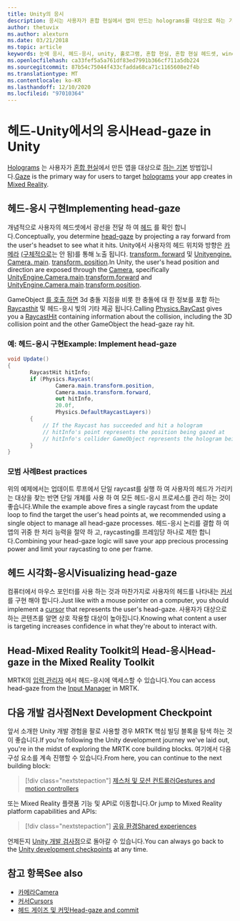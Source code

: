 ```yaml
---
title: Unity의 응시
description: 응시는 사용자가 혼합 현실에서 앱이 만드는 holograms를 대상으로 하는 기본 방법입니다.
author: thetuvix
ms.author: alexturn
ms.date: 03/21/2018
ms.topic: article
keywords: 눈에 응시, 헤드-응시, unity, 홀로그램, 혼합 현실, 혼합 현실 헤드셋, windows mixed reality 헤드셋, 가상 현실 헤드셋, MRTK, Mixed Reality Toolkit
ms.openlocfilehash: ca33fef5a5a761df83ed7991b366cf711a5db224
ms.sourcegitcommit: 87b54c75044f433cfadda68ca71c1165608e2f4b
ms.translationtype: MT
ms.contentlocale: ko-KR
ms.lasthandoff: 12/10/2020
ms.locfileid: "97010364"
---
```

# <a name="head-gaze-in-unity"></a><span data-ttu-id="826ba-104">헤드-Unity에서의 응시</span><span class="sxs-lookup"><span data-stu-id="826ba-104">Head-gaze in Unity</span></span>

<span data-ttu-id="826ba-105">[Holograms](../../discover/hologram.md) 는 사용자가 [혼합 현실](../../discover/mixed-reality.md)에서 만든 앱을 대상으로 [하는 기본](../../design/gaze-and-commit.md) 방법입니다.</span><span class="sxs-lookup"><span data-stu-id="826ba-105">[Gaze](../../design/gaze-and-commit.md) is the primary way for users to target [holograms](../../discover/hologram.md) your app creates in [Mixed Reality](../../discover/mixed-reality.md).</span></span>

## <a name="implementing-head-gaze"></a><span data-ttu-id="826ba-106">헤드-응시 구현</span><span class="sxs-lookup"><span data-stu-id="826ba-106">Implementing head-gaze</span></span>

<span data-ttu-id="826ba-107">개념적으로 사용자의 헤드셋에서 광선을 전달 하 여 [헤드](../../design/gaze-and-commit.md) 를 확인 합니다.</span><span class="sxs-lookup"><span data-stu-id="826ba-107">Conceptually, you determine [head-gaze](../../design/gaze-and-commit.md) by projecting a ray forward from the user's headset to see what it hits.</span></span> <span data-ttu-id="826ba-108">Unity에서 사용자의 헤드 위치와 방향은 [카메라](camera-in-unity.md) [(구체적으로](https://docs.unity3d.com/ScriptReference/Camera-main.html)는 안 됨)를 통해 노출 됩니다. [transform. forward](https://docs.unity3d.com/ScriptReference/Transform-forward.html) 및 [Unityengine. Camera. main](https://docs.unity3d.com/ScriptReference/Camera-main.html). [transform. position](https://docs.unity3d.com/ScriptReference/Transform-position.html).</span><span class="sxs-lookup"><span data-stu-id="826ba-108">In Unity, the user's head position and direction are exposed through the [Camera](camera-in-unity.md), specifically [UnityEngine.Camera.main](https://docs.unity3d.com/ScriptReference/Camera-main.html).[transform.forward](https://docs.unity3d.com/ScriptReference/Transform-forward.html) and [UnityEngine.Camera.main](https://docs.unity3d.com/ScriptReference/Camera-main.html).[transform.position](https://docs.unity3d.com/ScriptReference/Transform-position.html).</span></span>

<span data-ttu-id="826ba-109">GameObject [를 호출 하면](https://docs.unity3d.com/ScriptReference/Physics.Raycast.html) 3d 충돌 지점을 비롯 한 충돌에 대 한 정보를 포함 하는 [Raycasthit](https://docs.unity3d.com/ScriptReference/RaycastHit.html) 및 헤드-응시 빛의 기타 제공 됩니다.</span><span class="sxs-lookup"><span data-stu-id="826ba-109">Calling [Physics.RayCast](https://docs.unity3d.com/ScriptReference/Physics.Raycast.html) gives you a [RaycastHit](https://docs.unity3d.com/ScriptReference/RaycastHit.html) containing information about the collision, including the 3D collision point and the other GameObject the head-gaze ray hit.</span></span>

### <a name="example-implement-head-gaze"></a><span data-ttu-id="826ba-110">예: 헤드-응시 구현</span><span class="sxs-lookup"><span data-stu-id="826ba-110">Example: Implement head-gaze</span></span>

```cs
void Update()
{
       RaycastHit hitInfo;
       if (Physics.Raycast(
               Camera.main.transform.position,
               Camera.main.transform.forward,
               out hitInfo,
               20.0f,
               Physics.DefaultRaycastLayers))
       {
           // If the Raycast has succeeded and hit a hologram
           // hitInfo's point represents the position being gazed at
           // hitInfo's collider GameObject represents the hologram being gazed at
       }
}
```

### <a name="best-practices"></a><span data-ttu-id="826ba-111">모범 사례</span><span class="sxs-lookup"><span data-stu-id="826ba-111">Best practices</span></span>

<span data-ttu-id="826ba-112">위의 예제에서는 업데이트 루프에서 단일 raycast를 실행 하 여 사용자의 헤드가 가리키는 대상을 찾는 반면 단일 개체를 사용 하 여 모든 헤드-응시 프로세스를 관리 하는 것이 좋습니다.</span><span class="sxs-lookup"><span data-stu-id="826ba-112">While the example above fires a single raycast from the update loop to find the target the user's head points at, we recommended using a single object to manage all head-gaze processes.</span></span> <span data-ttu-id="826ba-113">헤드-응시 논리를 결합 하 여 앱의 귀중 한 처리 능력을 절약 하 고, raycasting를 프레임당 하나로 제한 합니다.</span><span class="sxs-lookup"><span data-stu-id="826ba-113">Combining your head-gaze logic will save your app precious processing power and limit your raycasting to one per frame.</span></span>

## <a name="visualizing-head-gaze"></a><span data-ttu-id="826ba-114">헤드 시각화-응시</span><span class="sxs-lookup"><span data-stu-id="826ba-114">Visualizing head-gaze</span></span>

<span data-ttu-id="826ba-115">컴퓨터에서 마우스 포인터를 사용 하는 것과 마찬가지로 사용자의 헤드를 나타내는 [커서](../../design/cursors.md) 를 구현 해야 합니다.</span><span class="sxs-lookup"><span data-stu-id="826ba-115">Just like with a mouse pointer on a computer, you should implement a [cursor](../../design/cursors.md) that represents the user's head-gaze.</span></span> <span data-ttu-id="826ba-116">사용자가 대상으로 하는 콘텐츠를 알면 상호 작용할 대상이 높아집니다.</span><span class="sxs-lookup"><span data-stu-id="826ba-116">Knowing what content a user is targeting increases confidence in what they're about to interact with.</span></span>

## <a name="head-gaze-in-the-mixed-reality-toolkit"></a><span data-ttu-id="826ba-117">Head-Mixed Reality Toolkit의 Head-응시</span><span class="sxs-lookup"><span data-stu-id="826ba-117">Head-gaze in the Mixed Reality Toolkit</span></span> 
<span data-ttu-id="826ba-118">MRTK의 [입력 관리자](https://microsoft.github.io/MixedRealityToolkit-Unity/Documentation/Input/Overview.html) 에서 헤드-응시에 액세스할 수 있습니다.</span><span class="sxs-lookup"><span data-stu-id="826ba-118">You can access head-gaze from the [Input Manager](https://microsoft.github.io/MixedRealityToolkit-Unity/Documentation/Input/Overview.html) in MRTK.</span></span>

## <a name="next-development-checkpoint"></a><span data-ttu-id="826ba-119">다음 개발 검사점</span><span class="sxs-lookup"><span data-stu-id="826ba-119">Next Development Checkpoint</span></span>

<span data-ttu-id="826ba-120">앞서 소개한 Unity 개발 경험을 팔로 사용할 경우 MRTK 핵심 빌딩 블록을 탐색 하는 것이 좋습니다.</span><span class="sxs-lookup"><span data-stu-id="826ba-120">If you're following the Unity development journey we've laid out, you're in the midst of exploring the MRTK core building blocks.</span></span> <span data-ttu-id="826ba-121">여기에서 다음 구성 요소를 계속 진행할 수 있습니다.</span><span class="sxs-lookup"><span data-stu-id="826ba-121">From here, you can continue to the next building block:</span></span>

> [!div class="nextstepaction"]
> [<span data-ttu-id="826ba-122">제스처 및 모션 컨트롤러</span><span class="sxs-lookup"><span data-stu-id="826ba-122">Gestures and motion controllers</span></span>](gestures-and-motion-controllers-in-unity.md)

<span data-ttu-id="826ba-123">또는 Mixed Reality 플랫폼 기능 및 API로 이동합니다.</span><span class="sxs-lookup"><span data-stu-id="826ba-123">Or jump to Mixed Reality platform capabilities and APIs:</span></span>

> [!div class="nextstepaction"]
> [<span data-ttu-id="826ba-124">공유 환경</span><span class="sxs-lookup"><span data-stu-id="826ba-124">Shared experiences</span></span>](shared-experiences-in-unity.md)

<span data-ttu-id="826ba-125">언제든지 [Unity 개발 검사점](unity-development-overview.md#2-core-building-blocks)으로 돌아갈 수 있습니다.</span><span class="sxs-lookup"><span data-stu-id="826ba-125">You can always go back to the [Unity development checkpoints](unity-development-overview.md#2-core-building-blocks) at any time.</span></span>

## <a name="see-also"></a><span data-ttu-id="826ba-126">참고 항목</span><span class="sxs-lookup"><span data-stu-id="826ba-126">See also</span></span>
* [<span data-ttu-id="826ba-127">카메라</span><span class="sxs-lookup"><span data-stu-id="826ba-127">Camera</span></span>](camera-in-unity.md)
* [<span data-ttu-id="826ba-128">커서</span><span class="sxs-lookup"><span data-stu-id="826ba-128">Cursors</span></span>](../../design/cursors.md)
* [<span data-ttu-id="826ba-129">헤드 게이즈 및 커밋</span><span class="sxs-lookup"><span data-stu-id="826ba-129">Head-gaze and commit</span></span>](../../design/gaze-and-commit.md)

